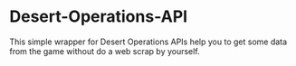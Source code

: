 # Desert-Operations-API
This simple wrapper for Desert Operations APIs help you to get some data from the game without do a web scrap by yourself.
